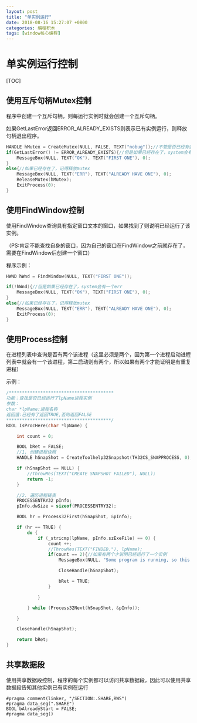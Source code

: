 ```yaml
---
layout: post
title: "单实例运行"
date: 2018-08-16 15:27:07 +0800
categories: 编程积木
tags: [window核心编程]
---
```


# 单实例运行控制

[TOC]
## 使用互斥句柄Mutex控制

程序中创建一个互斥句柄，则每运行实例时就会创建一个互斥句柄。

如果GetLastError返回ERROR_ALREADY_EXISTS则表示已有实例运行，则释放句柄退出程序。

```c
HANDLE hMutex = CreateMutex(NULL, FALSE, TEXT("nobug"));//不管是否已经有这个Mutex，这里创建hMutex都会成功
if(GetLastError() != ERROR_ALREADY_EXISTS){//但是如果已经存在了，system会有一个err
    MessageBox(NULL, TEXT("OK"), TEXT("FIRST ONE"), 0);
}
else{//如果已经存在了，记得释放mutex
    MessageBox(NULL, TEXT("ERR"), TEXT("ALREADY HAVE ONE"), 0);
    ReleaseMutex(hMutex);
    ExitProcess(0);
}
```

## 使用FindWindow控制

使用FindWindow查询具有指定窗口文本的窗口，如果找到了则说明已经运行了该实例。

（PS:肯定不能查找自身的窗口，因为自己的窗口在FindWindow之前就存在了，需要在FindWindow后创建一个窗口）

程序示例：

```c
HWND hWnd = FindWindow(NULL, TEXT("FIRST ONE"));

if(!hWnd){//但是如果已经存在了，system会有一个err
	MessageBox(NULL, TEXT("OK"), TEXT("FIRST ONE"), 0);
}
else{//如果已经存在了，记得释放mutex
	MessageBox(NULL, TEXT("ERR"), TEXT("ALREADY HAVE ONE"), 0);
	ExitProcess(0);
}
```

## 使用Process控制 

在进程列表中查询是否有两个该进程（这里必须是两个，因为第一个进程启动进程列表中就会有一个该进程，第二启动则有两个，所以如果有两个才能证明是有重复进程）

示例：

```c
/****************************************
功能：查找是否已经运行了lpName进程实例
参数：
char *lpName:进程名称
返回值:已经有了返回TRUE,否则返回FALSE
****************************************/
BOOL IsProcHere(char *lpName) {

	int count = 0;

	BOOL bRet = FALSE;
	//1. 创建进程快照
	HANDLE hSnapShot = CreateToolhelp32Snapshot(TH32CS_SNAPPROCESS, 0);

	if (hSnapShot == NULL) {
		//ThrowMes(TEXT("CREATE SNAPSHOT FAILED"), NULL);
		return -1;
	}

	//2. 遍历进程链表
	PROCESSENTRY32 pInfo;
	pInfo.dwSize = sizeof(PROCESSENTRY32);

	BOOL hr = Process32First(hSnapShot, &pInfo);

	if (hr == TRUE) {
		do {
			if (_stricmp(lpName, pInfo.szExeFile) == 0) {
				count ++;
				//ThrowMes(TEXT("FINDED."), lpName);
				if(count == 2){//如果有两个才说明已经运行了一个实例
					MessageBox(NULL, "Some program is running, so this will exit.", "START ERR", 0);

					CloseHandle(hSnapShot);

					bRet = TRUE;
				}

			}

		} while (Process32Next(hSnapShot, &pInfo));

	}

	CloseHandle(hSnapShot);

	return bRet;
}
```

## 共享数据段

使用共享数据段控制，程序的每个实例都可以访问共享数据段，因此可以使用共享数据段告知其他实例已有实例在运行

```
#pragma comment(linker, "/SECTION:.SHARE,RWS")
#pragma data_seg(".SHARE")
BOOL bAlreadyStart = FALSE;
#pragma data_seg()
```